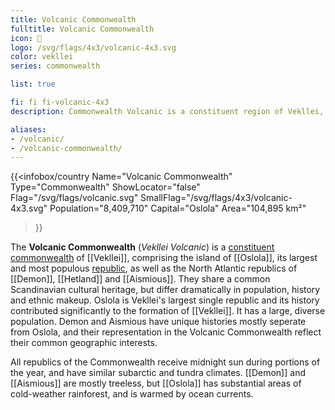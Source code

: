 ```yaml
---
title: Volcanic Commonwealth
fulltitle: Volcanic Commonwealth
icon: 🌹
logo: /svg/flags/4x3/volcanic-4x3.svg
color: vekllei
series: commonwealth

list: true

fi: fi fi-volcanic-4x3
description: Commonwealth Volcanic is a constituent region of Vekllei, comprising 4 island republics in the northern Atlantic.

aliases:
- /volcanic/
- /volcanic-commonwealth/
---
```

{{<infobox/country
   Name="Volcanic Commonwealth"
   Type="Commonwealth"
   ShowLocator="false"
   Flag="/svg/flags/volcanic.svg"
   SmallFlag="/svg/flags/4x3/volcanic-4x3.svg"
   Population="8,409,710"
   Capital="Oslola"
   Area="104,895 km²"
 >}}

The <span class="fi fi-volcanic-4x3"></span> **Volcanic Commonwealth** (*Vekllei Volcanic*) is a [constituent commonwealth](/constituents/) of [[Vekllei]], comprising the island of [[Oslola]], its largest and most populous [republic](/republics/), as well as the North Atlantic republics of [[Demon]], [[Hetland]] and [[Aismious]]. They share a common Scandinavian cultural heritage, but differ dramatically in population, history and ethnic makeup. Oslola is Vekllei's largest single republic and its history contributed significantly to the formation of [[Vekllei]]. It has a large, diverse population. Demon and Aismious have unique histories mostly seperate from Oslola, and their representation in the Volcanic Commonwealth reflect their common geographic interests.

All republics of the Commonwealth receive midnight sun during portions of the year, and have similar subarctic and tundra climates. [[Demon]] and [[Aismious]] are mostly treeless, but [[Oslola]] has substantial areas of cold-weather rainforest, and is warmed by ocean currents.